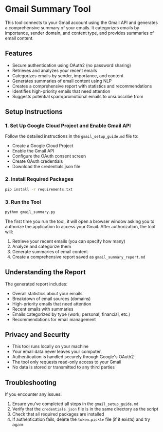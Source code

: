 # Gmail Summary Tool

This tool connects to your Gmail account using the Gmail API and generates a comprehensive summary of your emails. It categorizes emails by importance, sender domain, and content type, and provides summaries of email content.

## Features

- Secure authentication using OAuth2 (no password sharing)
- Retrieves and analyzes your recent emails
- Categorizes emails by sender, importance, and content
- Generates summaries of email content using NLP
- Creates a comprehensive report with statistics and recommendations
- Identifies high-priority emails that need attention
- Suggests potential spam/promotional emails to unsubscribe from

## Setup Instructions

### 1. Set Up Google Cloud Project and Enable Gmail API

Follow the detailed instructions in the `gmail_setup_guide.md` file to:
- Create a Google Cloud Project
- Enable the Gmail API
- Configure the OAuth consent screen
- Create OAuth credentials
- Download the credentials.json file

### 2. Install Required Packages

```bash
pip install -r requirements.txt
```

### 3. Run the Tool

```bash
python gmail_summary.py
```

The first time you run the tool, it will open a browser window asking you to authorize the application to access your Gmail. After authorization, the tool will:

1. Retrieve your recent emails (you can specify how many)
2. Analyze and categorize them
3. Generate summaries of email content
4. Create a comprehensive report saved as `gmail_summary_report.md`

## Understanding the Report

The generated report includes:
- Overall statistics about your emails
- Breakdown of email sources (domains)
- High-priority emails that need attention
- Recent emails with summaries
- Emails categorized by type (work, personal, financial, etc.)
- Recommendations for email management

## Privacy and Security

- This tool runs locally on your machine
- Your email data never leaves your computer
- Authentication is handled securely through Google's OAuth2
- The tool only requests read-only access to your Gmail
- No data is stored or transmitted to any third parties

## Troubleshooting

If you encounter any issues:

1. Ensure you've completed all steps in the `gmail_setup_guide.md`
2. Verify that the `credentials.json` file is in the same directory as the script
3. Check that all required packages are installed
4. If authentication fails, delete the `token.pickle` file (if it exists) and try again
